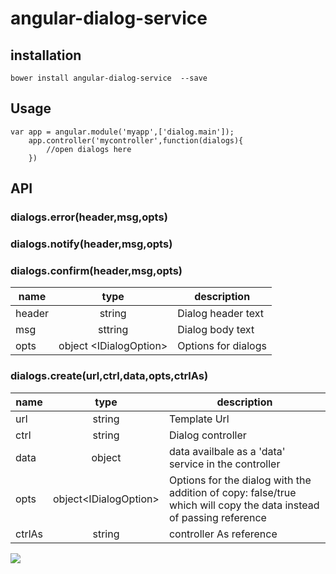  angular-dialog-service
=======
## installation
	bower install angular-dialog-service  --save
## Usage
	var app = angular.module('myapp',['dialog.main']);
		app.controller('mycontroller',function(dialogs){
			//open dialogs here
		})
## API
### dialogs.error(header,msg,opts)
### dialogs.notify(header,msg,opts)
### dialogs.confirm(header,msg,opts)
|name|type|description|
|----|:----:|-----------|
|header|string|Dialog header text|
|msg|sttring|Dialog body text
|opts|object &lt;IDialogOption> | Options for dialogs|
### dialogs.create(url,ctrl,data,opts,ctrlAs)
|name|type|description|
|----|:--:|-----------|
|url|string|Template Url|
|ctrl|string|Dialog controller|
|data|object|data availbale as a 'data' service in the controller|
|opts|object&lt;IDialogOption>|Options for the dialog with the addition of copy: false/true which will copy the data instead of passing reference|
|ctrlAs|string|controller As reference|
![](http://i4.piimg.com/567571/9b489f2dcda771d6.jpg)